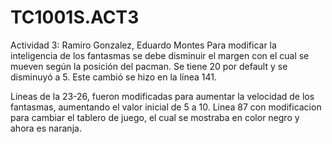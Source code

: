 # TC1001S.ACT3
Actividad 3: Ramiro Gonzalez, Eduardo Montes
Para modificar la inteligencia de los fantasmas se debe disminuir el margen con el cual se mueven según la posición del pacman. Se tiene 20 por default
y se disminuyó a 5. Este cambió se hizo en la línea 141.

Lineas de la 23-26, fueron modificadas para aumentar la velocidad de los fantasmas, aumentando el valor inicial de 5 a 10.
Linea 87 con modificacion para cambiar el tablero de juego, el cual se mostraba en color negro y ahora es naranja.
